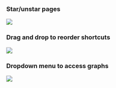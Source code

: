 ### Star/unstar pages

![](https://firebasestorage.googleapis.com/v0/b/firescript-577a2.appspot.com/o/imgs%2Fapp%2Fhelp-documentation%2FNRorx4Exjz.gif?alt=media&token=f944f398-c784-468f-8dd6-d29a5cc5e945)

### Drag and drop to reorder shortcuts

![](https://firebasestorage.googleapis.com/v0/b/firescript-577a2.appspot.com/o/imgs%2Fapp%2Fhelp-documentation%2FNNB1u-Q7BF.gif?alt=media&token=8b3ced99-39ae-4973-83f3-9930dda79b09)

### Dropdown menu to access graphs

![](https://firebasestorage.googleapis.com/v0/b/firescript-577a2.appspot.com/o/imgs%2Fapp%2Fhelp-documentation%2FeFf25Fq_-A.gif?alt=media&token=f8a7adc0-6992-4b9e-9b1b-75ef0f209220)

